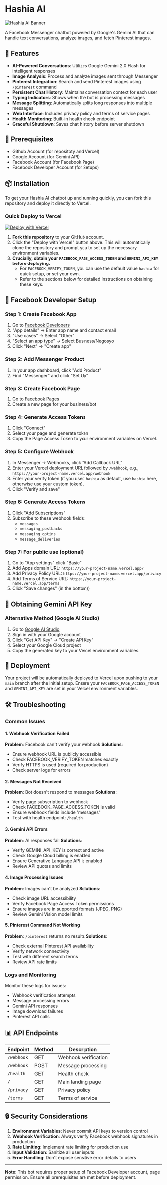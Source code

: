 # Hashia AI

![Hashia AI Banner](banner/hashia-banner.jpg)

A Facebook Messenger chatbot powered by Google's Gemini AI that can handle text conversations, analyze images, and fetch Pinterest images.

## 🌟 Features

- **AI-Powered Conversations**: Utilizes Google Gemini 2.0 Flash for intelligent responses
- **Image Analysis**: Process and analyze images sent through Messenger
- **Pinterest Integration**: Search and send Pinterest images using `/pinterest` command
- **Persistent Chat History**: Maintains conversation context for each user
- **Typing Indicators**: Shows when the bot is processing messages
- **Message Splitting**: Automatically splits long responses into multiple messages
- **Web Interface**: Includes privacy policy and terms of service pages
- **Health Monitoring**: Built-in health check endpoint
- **Graceful Shutdown**: Saves chat history before server shutdown

## 📌 Prerequisites
- Github Account (for repositoty and Vercel)
- Google Account (for Gemini API)
- Facebook Account (for Facebook Page)
- Facebook Developer Account (for Setups)

## 📦 Installation

To get your Hashia AI chatbot up and running quickly, you can fork this repository and deploy it directly to Vercel.

### Quick Deploy to Vercel

[![Deploy with Vercel](https://vercel.com/button)](https://vercel.com/new/clone?repository-url=https%3A%2F%2Fgithub.com%2Fhashierholmes%2FHashiaAI&env=FACEBOOK_VERIFY_TOKEN,FACEBOOK_PAGE_ACCESS_TOKEN,GEMINI_API_KEY&envDescription=Your%20Facebook%20Verify%20Token%2C%20Facebook%20Page%20Access%20Token%2C%20and%20Google%20Gemini%20API%20Key.&envLink=https%3A%2F%2Fdevelopers.facebook.com%2Fdocs%2Fmessenger-platform%2Fgetting-started%2Fwebhook-setup%2F%23verify-token,https%3A%2F%2Fdevelopers.facebook.com%2Fdocs%2Fmessenger-platform%2Fgetting-started%2Ftoken-setup%2F%23page-access-token,https%3A%2F%2Faistudio.google.com%2Fapp%2Fapikey)

1.  **Fork this repository** to your GitHub account.
2.  Click the "Deploy with Vercel" button above. This will automatically clone the repository and prompt you to set up the necessary environment variables.
3.  **Crucially, obtain your `FACEBOOK_PAGE_ACCESS_TOKEN` and `GEMINI_API_KEY` before deploying.**
    *   For `FACEBOOK_VERIFY_TOKEN`, you can use the default value `hashia` for quick setup, or set your own.
    *   Refer to the sections below for detailed instructions on obtaining these keys.

## 🔧 Facebook Developer Setup

### Step 1: Create Facebook App

1. Go to [Facebook Developers](https://developers.facebook.com/apps)
1. "App details" → Enter app name and contact email
3. "Use cases" → Select "Other"
4. "Select an app type" → Select Business/Negosyo
5. Click "Next" → "Create app"

### Step 2: Add Messenger Product

1. In your app dashboard, click "Add Product"
2. Find "Messenger" and click "Set Up"

### Step 3: Create Facebook Page

1. Go to [Facebook Pages](https://www.facebook.com/pages/create)
2. Create a new page for your business/bot

### Step 4: Generate Access Tokens

1. Click "Connect"
2. Select your page and generate token
3. Copy the Page Access Token to your environment variables on Vercel.

### Step 5: Configure Webhook

1. In Messenger → Webhooks, click "Add Callback URL"
2. Enter your Vercel deployment URL followed by `/webhook`, e.g., `https://your-project-name.vercel.app/webhook`
3. Enter your verify token (if you used `hashia` as default, use `hashia` here, otherwise use your custom token).
4. Click "Verify and save"

### Step 6: Generate Access Tokens

1. Click "Add Subscriptions"
2. Subscribe to these webhook fields:
   - `messages`
   - `messaging_postbacks`
   - `messaging_optins`
   - `message_deliveries`

### Step 7: For public use (optional)

1. Go to "App settings" click "Basic"
2. Add Apps domain URL: `https://your-project-name.vercel.app/`
3. Add Privacy Policy URL: `https://your-project-name.vercel.app/privacy`
4. Add Terms of Service URL: `https://your-project-name.vercel.app/terms`
5. Click "Save changes" (in the bottom))

## 🔑 Obtaining Gemini API Key

### Alternative Method (Google AI Studio)

1. Go to [Google AI Studio](https://aistudio.google.com/)
2. Sign in with your Google account
3. Click "Get API Key" → "Create API Key"
4. Select your Google Cloud project
5. Copy the generated key to your Vercel environment variables.

## 🚀 Deployment

Your project will be automatically deployed to Vercel upon pushing to your `main` branch after the initial setup. Ensure your `FACEBOOK_PAGE_ACCESS_TOKEN` and `GEMINI_API_KEY` are set in your Vercel environment variables.

## 🛠️ Troubleshooting

### Common Issues

#### 1. Webhook Verification Failed
**Problem**: Facebook can't verify your webhook
**Solutions**:
- Ensure webhook URL is publicly accessible
- Check FACEBOOK_VERIFY_TOKEN matches exactly
- Verify HTTPS is used (required for production)
- Check server logs for errors

#### 2. Messages Not Received
**Problem**: Bot doesn't respond to messages
**Solutions**:
- Verify page subscription to webhook
- Check FACEBOOK_PAGE_ACCESS_TOKEN is valid
- Ensure webhook fields include 'messages'
- Test with health endpoint: `/health`

#### 3. Gemini API Errors
**Problem**: AI responses fail
**Solutions**:
- Verify GEMINI_API_KEY is correct and active
- Check Google Cloud billing is enabled
- Ensure Generative Language API is enabled
- Review API quotas and limits

#### 4. Image Processing Issues
**Problem**: Images can't be analyzed
**Solutions**:
- Check image URL accessibility
- Verify Facebook Page Access Token permissions
- Ensure images are in supported formats (JPEG, PNG)
- Review Gemini Vision model limits

#### 5. Pinterest Command Not Working
**Problem**: `/pinterest` returns no results
**Solutions**:
- Check external Pinterest API availability
- Verify network connectivity
- Test with different search terms
- Review API rate limits

### Logs and Monitoring

Monitor these logs for issues:
- Webhook verification attempts
- Message processing errors
- Gemini API responses
- Image download failures
- Pinterest API calls

## 📊 API Endpoints

| Endpoint | Method | Description |
|----------|--------|-------------|
| `/webhook` | GET | Webhook verification |
| `/webhook` | POST | Message processing |
| `/health` | GET | Health check |
| `/` | GET | Main landing page |
| `/privacy` | GET | Privacy policy |
| `/terms` | GET | Terms of service |

## 🔒 Security Considerations

1. **Environment Variables**: Never commit API keys to version control
2. **Webhook Verification**: Always verify Facebook webhook signatures in production
3. **Rate Limiting**: Implement rate limiting for production use
4. **Input Validation**: Sanitize all user inputs
5. **Error Handling**: Don't expose sensitive error details to users

---

**Note**: This bot requires proper setup of Facebook Developer account, page permission. Ensure all prerequisites are met before deployment.
